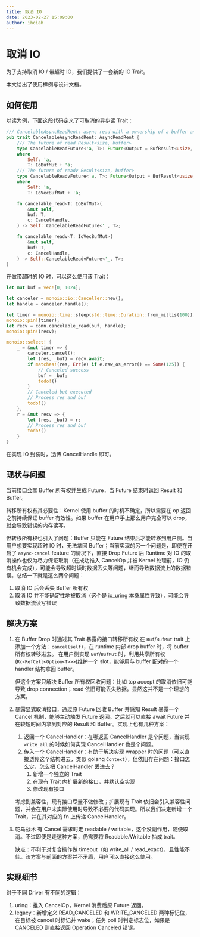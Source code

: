 ```yaml
---
title: 取消 IO
date: 2023-02-27 15:09:00
author: ihciah
---
```


# 取消 IO
为了支持取消 IO / 带超时 IO，我们提供了一套新的 IO Trait。

本文给出了使用样例与设计文档。

## 如何使用
以读为例，下面这段代码定义了可取消的异步读 Trait：
```rust
/// CancelableAsyncReadRent: async read with a ownership of a buffer and ability to cancel io.
pub trait CancelableAsyncReadRent: AsyncReadRent {
    /// The future of read Result<size, buffer>
    type CancelableReadFuture<'a, T>: Future<Output = BufResult<usize, T>>
    where
        Self: 'a,
        T: IoBufMut + 'a;
    /// The future of readv Result<size, buffer>
    type CancelableReadvFuture<'a, T>: Future<Output = BufResult<usize, T>>
    where
        Self: 'a,
        T: IoVecBufMut + 'a;

    fn cancelable_read<T: IoBufMut>(
        &mut self,
        buf: T,
        c: CancelHandle,
    ) -> Self::CancelableReadFuture<'_, T>;

    fn cancelable_readv<T: IoVecBufMut>(
        &mut self,
        buf: T,
        c: CancelHandle,
    ) -> Self::CancelableReadvFuture<'_, T>;
}
```

在做带超时的 IO 时，可以这么使用该 Trait：
```rust
let mut buf = vec![0; 1024];

let canceler = monoio::io::Canceller::new();
let handle = canceler.handle();

let timer = monoio::time::sleep(std::time::Duration::from_millis(100));
monoio::pin!(timer);
let recv = conn.cancelable_read(buf, handle);
monoio::pin!(recv);

monoio::select! {
    _ = &mut timer => {
        canceler.cancel();
        let (res, _buf) = recv.await;
        if matches!(res, Err(e) if e.raw_os_error() == Some(125)) {
            // Canceled success
            buf = _buf;
            todo!()
        }
        // Canceled but executed
        // Process res and buf
        todo!()
    },
    r = &mut recv => {
        let (res, _buf) = r;
        // Process res and buf
        todo!()
    }
}
```

在实现 IO 封装时，透传 CancelHandle 即可。

## 现状与问题
当前接口会拿 Buffer 所有权并生成 Future，当 Future 结束时返回 Result 和 Buffer。

转移所有权有其必要性：Kernel 使用 buffer 的时机不确定，所以需要在 op 返回之前持续保证 buffer 有效性。如果 buffer 在用户手上那么用户完全可以 drop，就会导致错误的内存读写。

但转移所有权也引入了问题：Buffer 只能在 Future 结束后才能转移到用户侧。当用户想要实现超时 IO 时，无法拿回 Buffer；当前实现的另一个问题是，即便在开启了 `async-cancel` feature 的情况下，直接 Drop Future 后 Runtime 对 IO 的取消操作也仅为尽力保证取消（在成功推入 CancelOp 并被 Kernel 处理前，IO 仍有机会完成），可能会导致超时读时数据丢失等问题，继而导致数据流上的数据错误。总结一下就是这么两个问题：
1. 取消 IO 后会丢失 Buffer 所有权
2. 取消 IO 并不能确定性地被取消（这个是 io_uring 本身属性导致），可能会导致数据流读写错误

## 解决方案
1. 在 Buffer Drop 时通过其 Trait 暴露的接口转移所有权
    在 `Buf`/`BufMut` trait 上添加一个方法：`cancel(self)`，在 runtime 内部 drop buffer 时，将 buffer 所有权转移进去。
    在用户侧实现 `Buf`/`BufMut` 时，利用共享所有权(`Rc<RefCell<Option<T>>>`)维护一个 slot，能够用与 buffer 配对的一个 handler 结构拿回 buffer。

    但这个方案只解决 Buffer 所有权回收问题：比如 tcp accept 的取消依旧可能导致 drop connection；read 依旧可能丢失数据。显然这并不是一个理想的方案。

2. 暴露显式取消接口，通过原 Future 回收 Buffer 并感知 Result
暴露一个 Cancel 机制，能够主动触发 Future 返回。之后就可以直接 await Future 并在较短时间内拿到对应的 Result 和 Buffer。实现上也有几种方案：
    1. 返回一个 CancelHandler：在哪返回 CancelHandler 是个问题，当实现 `write_all` 的时候如何实现 CancelHandler 也是个问题。
    2. 传入一个 CancelHandler：有助于解决实现 wrapper 时的问题（可以直接透传这个结构进去，类似 golang `Context`），但依旧存在问题：接口怎么定，怎么把 CancelHandler 丢进去？
        1. 新增一个独立的 Trait
        2. 在现有 Trait 内扩展新的接口，并默认空实现
        3. 修改现有接口

    考虑到兼容性，现有接口尽量不做修改；扩展现有 Trait 依旧会引入兼容性问题，并会在用户未实际使用时导致不必要的代码实现。所以我们决定新增一个 Trait，并在其对应的 fn 上传递 CancelHandler。

3. 鸵鸟战术
    有 Cancel 需求时走 readable / writable，这个没副作用，随便取消。不过即便是走这种方案，仍需要将 Readable/Writable 抽成 trait。

    缺点：不利于对复合操作做 timeout（如 write_all / read_exact），且性能不佳。该方案与前面的方案并不矛盾，用户可以直接这么使用。

## 实现细节
对于不同 Driver 有不同的逻辑：
1. uring：推入 CancelOp，Kernel 消费后原 Future 返回。
2. legacy：新增定义 READ_CANCELED 和 WRITE_CANCELED 两种标记位，在目标被 cancel 时标记并 wake；任务 poll 时判定标志位，如果是 CANCELED 则直接返回 Operation Canceled 错误。
